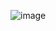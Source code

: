 ![image](https://user-images.githubusercontent.com/55327081/230653775-2fe61835-853a-4ee4-95a5-305bbeff69dc.png)
